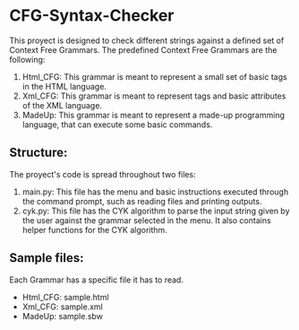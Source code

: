 # CFG-Syntax-Checker
This proyect is designed to check different strings against a defined set of Context Free Grammars.
The predefined Context Free Grammars are the following:
1. Html_CFG: This grammar is meant to represent a small set of basic tags in the HTML language.
2. Xml_CFG: This grammar is meant to represent tags and basic attributes of the XML language. 
3. MadeUp: This grammar is meant to represent a made-up programming language, that can execute some basic commands.
## Structure:
The proyect's code is spread throughout two files:
1. main.py: This file has the menu and basic instructions executed through the command prompt, such as reading
files and printing outputs.
2. cyk.py: This file has the CYK algorithm to parse the input string given by the user against the grammar selected in the menu. It also contains helper functions for the CYK algorithm. 
## Sample files:
Each Grammar has a specific file it has to read.
- Html_CFG: sample.html
- Xml_CFG: sample.xml
- MadeUp: sample.sbw